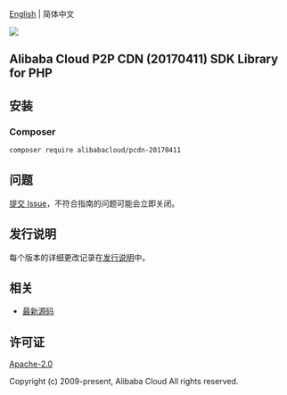 [English](README.md) | 简体中文

![](https://aliyunsdk-pages.alicdn.com/icons/AlibabaCloud.svg)

## Alibaba Cloud P2P CDN (20170411) SDK Library for PHP

## 安装

### Composer

```bash
composer require alibabacloud/pcdn-20170411
```

## 问题

[提交 Issue](https://github.com/aliyun/alibabacloud-sdk/issues/new)，不符合指南的问题可能会立即关闭。

## 发行说明

每个版本的详细更改记录在[发行说明](./ChangeLog.txt)中。

## 相关

* [最新源码](https://github.com/aliyun/alibabacloud-sdk)

## 许可证

[Apache-2.0](http://www.apache.org/licenses/LICENSE-2.0)

Copyright (c) 2009-present, Alibaba Cloud All rights reserved.
